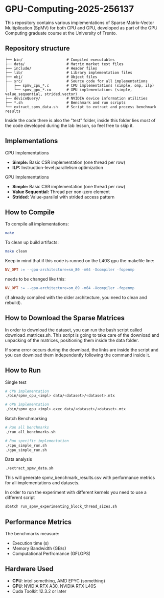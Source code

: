 # GPU-Computing-2025-256137

This repository contains various implementations of Sparse Matrix-Vector Multiplication (SpMV) for both CPU and GPU, developed as part of the GPU Computing graduate course at the University of Trento.

## Repository structure
```text
├── bin/                    # Compiled executables
├── data/                   # Matrix market test files
├── include/                # Header files
├── lib/                    # Library implementation files
├── obj/                    # Object files
├── src/                    # Source code for all implementations
│   ├── spmv_cpu_*.c        # CPU implementations (simple, omp, ilp)
│   └── spmv_gpu_*.cu       # GPU implementations (simple, value_sequential, strided,vector)
├── deviceQuery/            # NVIDIA device information utilities
├── *.sh                    # Benchmark and run scripts
└── extract_spmv_data.sh    # Script to extract and process benchmark results
```

Inside the code there is also the "test" folder, inside this folder lies most of the code developed during the lab lesson, so feel free to skip it.

## Implementations

CPU Implementations

- **Simple:** Basic CSR implementation (one thread per row)
- **ILP:** Instruction-level parallelism optimization

GPU Implementations

- **Simple:** Basic CSR implementation (one thread per row)
- **Value Sequential:** Thread per non-zero element
- **Strided:** Value-parallel with strided access pattern

## How to Compile

To compile all implementations:
```bash
make
```
To clean up build artifacts:
```bash
make clean
```

Keep in mind that if this code is runned on the L40S gpu the makefile line:

```makefile
NV_OPT := --gpu-architecture=sm_80 -m64 -Xcompiler -fopenmp
```

needs to be changed like this:
```makefile
NV_OPT := --gpu-architecture=sm_89 -m64 -Xcompiler -fopenmp
```
(if already compiled with the older architecture, you need to clean and rebuild).




## How to Download the Sparse Matrices

In order to download the dataset, you can run the bash script called download_matrices.sh. This script is going to take care of the download and unpacking of the matrices, positioning them inside the data folder.

If some error occurs during the download, the links are inside the script and you can download them independently following the command inside it.

## How to Run

Single test
```bash
# CPU implementation
./bin/spmv_cpu_<impl> data/<dataset>/<dataset>.mtx

# GPU implementation
./bin/spmv_gpu_<impl>.exec data/<dataset>/<dataset>.mtx
```

Batch Benchmarking
```bash
# Run all benchmarks
./run_all_benchmarks.sh

# Run specific implementation
./cpu_simple_run.sh
./gpu_simple_run.sh
```
Data analysis

```bash
./extract_spmv_data.sh
```

This will generate spmv_benchmark_results.csv with performance metrics for all implementations and datasets.


In order to run the experiment with different kernels you need to use a different script

```bash
sbatch run_spmv_experimenting_block_thread_sizes.sh
```

## Performance Metrics

The benchmarks measure:
- Execution time (s)
- Memory Bandwidth (GB/s)
- Computational Perfromance (GFLOPS)

## Hardware Used

- **CPU**: intel something, AMD EPYC (something)
- **GPU**: NVIDIA RTX A30, NVIDIA RTX L40S
- Cuda Toolkit 12.3.2 or later

